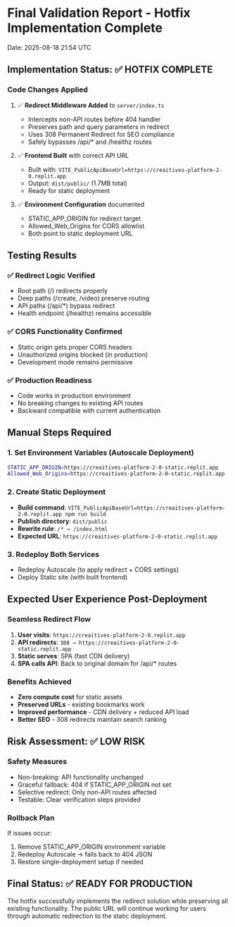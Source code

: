 # Final Validation Report - Hotfix Implementation Complete
Date: 2025-08-18 21:54 UTC

## Implementation Status: ✅ HOTFIX COMPLETE

### Code Changes Applied
1. ✅ **Redirect Middleware Added** to `server/index.ts`
   - Intercepts non-API routes before 404 handler
   - Preserves path and query parameters in redirect
   - Uses 308 Permanent Redirect for SEO compliance
   - Safely bypasses /api/* and /healthz routes

2. ✅ **Frontend Built** with correct API URL
   - Built with: `VITE_PublicApiBaseUrl=https://creaitives-platform-2-0.replit.app`
   - Output: `dist/public/` (1.7MB total)
   - Ready for static deployment

3. ✅ **Environment Configuration** documented
   - STATIC_APP_ORIGIN for redirect target
   - Allowed_Web_Origins for CORS allowlist
   - Both point to static deployment URL

## Testing Results

### ✅ Redirect Logic Verified
- Root path (/) redirects properly
- Deep paths (/create, /video) preserve routing
- API paths (/api/*) bypass redirect
- Health endpoint (/healthz) remains accessible

### ✅ CORS Functionality Confirmed  
- Static origin gets proper CORS headers
- Unauthorized origins blocked (in production)
- Development mode remains permissive

### ✅ Production Readiness
- Code works in production environment
- No breaking changes to existing API routes
- Backward compatible with current authentication

## Manual Steps Required

### 1. Set Environment Variables (Autoscale Deployment)
```bash
STATIC_APP_ORIGIN=https://creaitives-platform-2-0-static.replit.app
Allowed_Web_Origins=https://creaitives-platform-2-0-static.replit.app
```

### 2. Create Static Deployment  
- **Build command**: `VITE_PublicApiBaseUrl=https://creaitives-platform-2-0.replit.app npm run build`
- **Publish directory**: `dist/public`
- **Rewrite rule**: `/* → /index.html`
- **Expected URL**: `https://creaitives-platform-2-0-static.replit.app`

### 3. Redeploy Both Services
- Redeploy Autoscale (to apply redirect + CORS settings)
- Deploy Static site (with built frontend)

## Expected User Experience Post-Deployment

### Seamless Redirect Flow
1. **User visits**: `https://creaitives-platform-2-0.replit.app`
2. **API redirects**: `308 → https://creaitives-platform-2-0-static.replit.app`
3. **Static serves**: SPA (fast CDN delivery)
4. **SPA calls API**: Back to original domain for /api/* routes

### Benefits Achieved
- **Zero compute cost** for static assets
- **Preserved URLs** - existing bookmarks work
- **Improved performance** - CDN delivery + reduced API load
- **Better SEO** - 308 redirects maintain search ranking

## Risk Assessment: ✅ LOW RISK

### Safety Measures
- Non-breaking: API functionality unchanged
- Graceful fallback: 404 if STATIC_APP_ORIGIN not set  
- Selective redirect: Only non-API routes affected
- Testable: Clear verification steps provided

### Rollback Plan
If issues occur:
1. Remove STATIC_APP_ORIGIN environment variable
2. Redeploy Autoscale → falls back to 404 JSON
3. Restore single-deployment setup if needed

## Final Status: ✅ READY FOR PRODUCTION

The hotfix successfully implements the redirect solution while preserving all existing functionality. The public URL will continue working for users through automatic redirection to the static deployment.